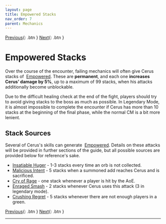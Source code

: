 ```yaml
---
layout: page
title: Empowered Stacks
nav_order: 7
parent: Mechanics
---
```


[Previous](general.html){: .btn } [Next](aspects.html){: .btn }
# Empowered Stacks

Over the course of the encounter, failing mechanics will often give Cerus stacks of <img class="inline empowered"> [Empowered]. These are **permanent**, and each one **increases Cerus’ damage by 5%**, up to a maximum of 99 stacks, when his attacks additionally become unblockable.

Due to the difficult healing check at the end of the fight, players should try to avoid giving stacks to the boss as much as possible. In Legendary Mode, it is almost impossible to complete the encounter if Cerus has more than 10 stacks at the beginning of the final phase, while the normal CM is a bit more lenient.

## Stack Sources

Several of Cerus's skills can generate <img class="inline empowered"> [Empowered]. Details on these attacks will be provided in further sections of the guide, but all possible sources are provided below for reference's sake.

- [Insatiable Huger](aspects/gluttony.index) - 1-3 stacks every time an orb is not collected.
- [Malicious Intent](aspects/malice.index) - 5 stacks when a summoned add reaches Cerus and is sacrificed.
- [Cry of Rage](aspects/rage.index) - one stack whenever a player is hit by the AoE.
- [Enraged Smash](other/smash.index) - 2 stacks whenever Cerus uses this attack (3 in legendary mode).
- [Crushing Regret](aspects/regret.index) - 5 stacks whenever there are not enough players in a green.


[Previous](general.html){: .btn } [Next](aspects.html){: .btn }

----
[Empowered]: https://wiki.guildwars2.com/wiki/Empowered_(Cerus)